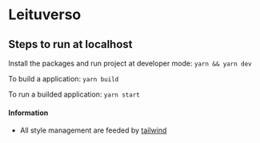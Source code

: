 # Leituverso

## Steps to run at localhost

Install the packages and run project at developer mode:
`yarn && yarn dev`

To build a application:
`yarn build`

To run a builded application:
`yarn start`

#### Information

- All style management are feeded by [tailwind](https://tailwindcss.com/docs/installation)
